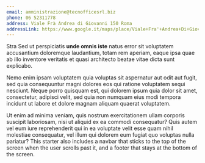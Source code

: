 ```yaml
---
email: amministrazione@tecnofficesrl.biz
phone: 06 52311778
address: Viale Frà Andrea di Giovanni 150 Roma
addressLink: https://www.google.it/maps/place/Viale+Fra'+Andrea+Di+Giovanni,+150,+00126+Roma+RM/@41.7838815,12.3417792,17.75z/data=!4m5!3m4!1s0x1325f16101faa461:0x75ee07619cde6!8m2!3d41.7837818!4d12.343312
---
```


Stra
Sed ut perspiciatis **unde omnis iste** natus error sit voluptatem accusantium doloremque laudantium, totam rem aperiam, eaque ipsa quae ab illo inventore veritatis et quasi architecto beatae vitae dicta sunt explicabo.

Nemo enim ipsam voluptatem quia voluptas sit aspernatur aut odit aut fugit, sed quia consequuntur magni dolores eos qui ratione voluptatem sequi nesciunt. Neque porro quisquam est, qui dolorem ipsum quia dolor sit amet, consectetur, adipisci velit, sed quia non numquam eius modi tempora incidunt ut labore et dolore magnam aliquam quaerat voluptatem.

Ut enim ad minima veniam, quis nostrum exercitationem ullam corporis suscipit laboriosam, nisi ut aliquid ex ea commodi consequatur? Quis autem vel eum iure reprehenderit qui in ea voluptate velit esse quam nihil molestiae consequatur, vel illum qui dolorem eum fugiat quo voluptas nulla pariatur? This starter also includes a navbar that sticks to the top of the screen when the user scrolls past it, and a footer that stays at the bottom of the screen.
